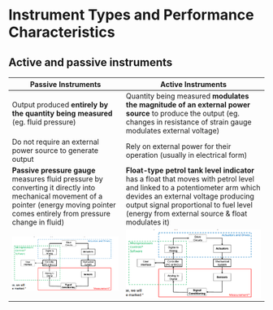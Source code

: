 # Instrument Types and Performance Characteristics

## Active and passive instruments
| Passive Instruments     | Active Instruments     |
| ----------------------- | ---------------------- |
| Output produced **entirely by the quantity being measured** (eg. fluid pressure) | Quantity being measured **modulates the magnitude of an external power source** to produce the output (eg. changes in resistance of strain gauge modulates external voltage) |
| Do not require an external power source to generate output | Rely on external power for their operation (usually in electrical form) |
| **Passive pressure gauge** measures fluid pressure by converting it directly into mechanical movement of a pointer (energy moving pointer comes entirely from pressure change in fluid) | **Float-type petrol tank level indicator** has a float that moves with petrol level and linked to a potentiometer arm which devides an external voltage producing output signal proportional to fuel level (energy from external source & float modulates it) |
| <img src="https://github.com/JoshuaOhYQ/BEEE/blob/82e4815c18e26ba3041776c7695c0abf52fd231a/docs/ETL1023%20Instrumentation/Mec.png?raw=true" alt="Control System"> | <img src="https://github.com/JoshuaOhYQ/BEEE/blob/82e4815c18e26ba3041776c7695c0abf52fd231a/docs/ETL1023%20Instrumentation/Mec.png?raw=true" alt="Control System"> |


